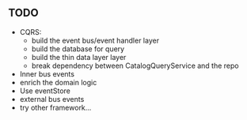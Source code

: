 ## TODO
- CQRS: 
    - build the event bus/event handler layer
    - build the database for query
    - build the thin data layer layer
    - break dependency between CatalogQueryService and the repo
- Inner bus events
- enrich the domain logic
- Use eventStore
- external bus events
- try other framework...